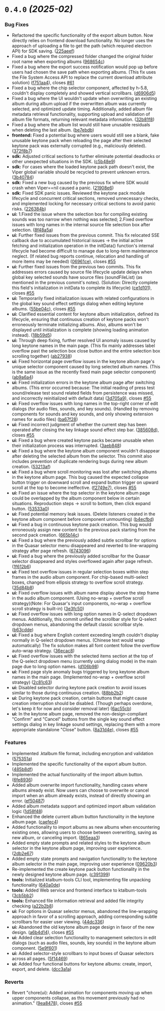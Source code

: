 # `0.4.0` *(2025-02)*

### Bug Fixes

* Refactored the specific functionality of the export album button. Now directly relies on frontend download functionality. No longer uses the approach of uploading a file to get the path (which required electron API) for SDK saving. ([225aeef](https://github.com/LuSrackhall/KeyTone/commit/225aeef6f1a017e199cc23220a4ebf3581d8c01e))
* Fixed a bug where the compressed folder changed the original folder root name when exporting albums ([968654c](https://github.com/LuSrackhall/KeyTone/commit/968654c03f835f47676ccbf99177945426cad1cd))
* Fixed a bug where the export success notification would pop up before users had chosen the save path when exporting albums. (This fix uses the File System Access API to replace the current download attribute solution) ([f751aa4](https://github.com/LuSrackhall/KeyTone/commit/f751aa4871a5c694c52ad669a7142871f7feb474)), closes [#61](https://github.com/LuSrackhall/KeyTone/issues/61)
* Fixed a bug where the chip selector component, affected by h-5.8, couldn't display completely and showed vertical scrollbars. ([d6906d5](https://github.com/LuSrackhall/KeyTone/commit/d6906d5b65bd43d18505faf50aeaa956a64eb926))
* Fixed a bug where the UI wouldn't update when overwriting an existing album during album upload if the overwritten album was currently selected, and optimized update timing. Additionally, added album file metadata retrieval functionality, supporting upload and validation of album file formats, returning relevant metadata information. ([32b81f8](https://github.com/LuSrackhall/KeyTone/commit/32b81f8abaf0a391837e8dcae675aec84545c2ac))
* Fixed a bug where the album list would still have unusable residuals when deleting the last album. ([be7ebdb](https://github.com/LuSrackhall/KeyTone/commit/be7ebdb135048db032de418cefefba7d612fbb61))
* **frontend:** Fixed a potential bug where users would still see a blank, fake unusable keytone pack when reloading the page after their selected keytone pack was externally corrupted (e.g., maliciously deleted). ([372f8b7](https://github.com/LuSrackhall/KeyTone/commit/372f8b762541f4bea15c15bfc6387152b43ef05b))
* **sdk:** Adjusted critical sections to further eliminate potential deadlocks or other unexpected situations in the SDK. ([c5b48e9](https://github.com/LuSrackhall/KeyTone/commit/c5b48e9619f8f6d0eb0ab21f7c960abcc132e633))
* **sdk:** For cases where the loaded keytone pack path doesn't exist, the Viper global variable should be recycled to prevent unknown errors. ([3b40784](https://github.com/LuSrackhall/KeyTone/commit/3b407840275532050cffa68bb34d34eac0f2ad76))
* **sdk:** Fixed a new bug caused by the previous fix where SDK would crash when Viper==nil caused a panic. ([21908e6](https://github.com/LuSrackhall/KeyTone/commit/21908e6f71e1cd8683a79517f334caf7a1b5856f))
* **sdk:** Fixed SDK panic issues. Reviewed the keytone pack module lifecycle and concurrent critical sections, removed unnecessary checks, and implemented locking for necessary critical sections to avoid panic risks. ([226384b](https://github.com/LuSrackhall/KeyTone/commit/226384b6eb888eca0276e2488be41e3b33d5fcae))
* **ui:** 1.Fixed the issue where the selection box for compiling existing sounds was too narrow when nothing was selected; 2.Fixed overflow issues with long names in the internal source file selection box after selection. ([8f48a5a](https://github.com/LuSrackhall/KeyTone/commit/8f48a5a44571e30d445fab695e19f1709d3079dc))
* **ui:** Further fixed issues from the previous commit. This fix relocated SSE callback due to accumulated historical issues -> the initial active fetching and initialization operation in the initData() function's internal lifecycle had become difficult to manage due to long-term maintenance neglect. (If related bug reports continue, relocation and handling of more items may be needed) ([06961ce](https://github.com/LuSrackhall/KeyTone/commit/06961ce059ceaa4a732b28f7937d411345bd6f4e)), closes [#55](https://github.com/LuSrackhall/KeyTone/issues/55)
* **ui:** Further fixed issues from the previous two commits. This fix addresses errors caused by source file lifecycle update delays when global key selected sounds have source files (soundFileList) (as mentioned in the previous commit's notes). (Solution: Directly complete this field's initialization in initData to complete its lifecycle) ([ce1d101](https://github.com/LuSrackhall/KeyTone/commit/ce1d101d6762f25806c6c2a5e3d6dfcec6bd1ca1)), closes [#55](https://github.com/LuSrackhall/KeyTone/issues/55)
* **ui:** Temporarily fixed initialization issues with related configurations in the global key sound effect settings dialog when editing keytone albums. ([55be04c](https://github.com/LuSrackhall/KeyTone/commit/55be04cf7575aec449d17377814e6ba6f2f29924)), closes [#55](https://github.com/LuSrackhall/KeyTone/issues/55)
* **ui:** Clarified essential content for keytone album initialization, defined its lifecycle, ensuring that continuous creation of keytone packs won't erroneously terminate initializing albums. Also, albums won't be displayed until initialization is complete (showing loading animation instead). ([18b59d5](https://github.com/LuSrackhall/KeyTone/commit/18b59d53d9e19fc1f1c37e517007de0d62c348fc))
* **ui:** Through deep fixing, further resolved UI anomaly issues caused by long keytone names in the main page. (This fix mainly addresses label overflow past the selection box close button and the entire selection box scrolling together) ([ab27938](https://github.com/LuSrackhall/KeyTone/commit/ab2793877d570cf871d48a7b21b1adf73165bd10))
* **ui:** Fixed horizontal page overflow issues in the keytone album page's unique selector component caused by long selected album names. (This is the same issue as the recently fixed main page selector component) ([ab9a6a4](https://github.com/LuSrackhall/KeyTone/commit/ab9a6a4b61f23d2a2012b6f3a7ceae6ca96b3768))
* **ui:** Fixed initialization errors in the keytone album page after switching albums. (This error occurred because: The initial reading of press test sound/release test sound related fields from persistence was missed, and incorrectly reinitialized with default data) ([3d705a9](https://github.com/LuSrackhall/KeyTone/commit/3d705a996128c1e9a8399d8cf2b5637630f9ff01)), closes [#55](https://github.com/LuSrackhall/KeyTone/issues/55)
* **ui:** Fixed overflow issues with long names in the top-right corner of edit dialogs (for audio files, sounds, and key sounds). (Handled by removing components for sounds and key sounds, and only showing extension names for audio files) ([ba67f28](https://github.com/LuSrackhall/KeyTone/commit/ba67f28619d9ef52bb763fc948d2da0129b04f64))
* **ui:** Fixed incorrect judgment of whether the current step has been operated after closing the key linkage sound effect step bar. ([385608d](https://github.com/LuSrackhall/KeyTone/commit/385608dada66c5a1d69adc18f563a0b988573ae9)), closes [#55](https://github.com/LuSrackhall/KeyTone/issues/55)
* **ui:** Fixed a bug where created keytone packs became unusable when their initialization process was interrupted. ([3aeb848](https://github.com/LuSrackhall/KeyTone/commit/3aeb848564f2c80f4cf00bb6e3e8dd52db49ed6b))
* **ui:** Fixed a bug where the keytone album component wouldn't disappear after deleting the selected album from the selector. This commit also includes prevention of duplicate rendering bugs during new album creation. ([53213af](https://github.com/LuSrackhall/KeyTone/commit/53213afc6d618e1a4ac63b5eb3415123e1c0d4ae))
* **ui:** Fixed a bug where scroll monitoring was lost after switching albums in the keytone album page. This bug caused the expected collapse button trigger on downward scroll and expand button trigger on upward scroll at the top to become ineffective. ([f2749e7](https://github.com/LuSrackhall/KeyTone/commit/f2749e784f94fd5b149bfb8d4306d70e853762af)), closes [#55](https://github.com/LuSrackhall/KeyTone/issues/55)
* **ui:** Fixed an issue where the top selector in the keytone album page could be overlapped by the album component below in certain situations. Reproduction steps -> scroll to bottom, then click expand button. ([53533a0](https://github.com/LuSrackhall/KeyTone/commit/53533a0dd8f744ee046e2547297c9acfdb121a90))
* **ui:** Fixed potential memory leak issues. (Delete listeners created in the keytone album component before component unmounting) ([b4ecfbd](https://github.com/LuSrackhall/KeyTone/commit/b4ecfbdcd47e4d7f017aa71c6565ef4291a41af0))
* **ui:** Fixed a bug in continuous keytone pack creation. This bug would erroneously assign new content to the previous pack starting from the second pack creation. ([665b14c](https://github.com/LuSrackhall/KeyTone/commit/665b14c3327795be3ea7acf7e70e8bab23290163))
* **ui:** Fixed a bug where the previously added subtle scrollbar for options in the Quasar selector menu disappeared and reverted to line-wrapping strategy after page refresh. ([6743096](https://github.com/LuSrackhall/KeyTone/commit/6743096f049807a3bef3015d1f598ee7b844cfb8))
* **ui:** Fixed a bug where the previously added scrollbar for the Quasar selector disappeared and styles overflowed again after page refresh. ([1f612b6](https://github.com/LuSrackhall/KeyTone/commit/1f612b61dd066ae8b450dbcd27d6caab517adb0e))
* **ui:** Fixed text overflow issues in regular selection boxes within step frames in the audio album component. For chip-based multi-select boxes, changed from ellipsis strategy to overflow scroll strategy. ([35d84b8](https://github.com/LuSrackhall/KeyTone/commit/35d84b85f0bd65486fd478726274a5958a8284a8))
* **ui:** Fixed overflow issues with album name display above the step frame in the audio album component. (Using no-wrap + overflow scroll strategy)(Note: For Quasar's input components, no-wrap + overflow scroll strategy is built-in) ([3e3fc50](https://github.com/LuSrackhall/KeyTone/commit/3e3fc502b18164b492629b91988c819aa7b81575))
* **ui:** Fixed overflow issues with long option names in Q-select dropdown menus. Additionally, this commit unified the scrollbar style for Q-select dropdown menus, abandoning the default classic scrollbar style. ([b63cdde](https://github.com/LuSrackhall/KeyTone/commit/b63cdde8d2befe8123ccee9aa7f81da8645dff7f))
* **ui:** Fixed a bug where English content exceeding length couldn't display normally in Q-select dropdown menus. (Chinese text would wrap automatically) The fix solution makes all font content follow the overflow auto-wrap strategy. ([36ecac8](https://github.com/LuSrackhall/KeyTone/commit/36ecac8c9c8535738eb05a3d8f542690e861b62a))
* **ui:** Fixed overflow issues with the selected items section at the top of the Q-select dropdown menu (currently using dialog mode) in the main page due to long option names. ([d106b98](https://github.com/LuSrackhall/KeyTone/commit/d106b98204ed9c375b635bb0dfb39ab357c82fbb))
* **ui:** Fixed page style anomaly bugs triggered by long keytone album names in the main page. (Implemented no-wrap + overflow scroll strategy) ([2c81c63](https://github.com/LuSrackhall/KeyTone/commit/2c81c6340b957624096c9640786409676e1369cd))
* **ui:** Disabled selector during keytone pack creation to avoid issues similar to those during continuous creation. ([88bb2b2](https://github.com/LuSrackhall/KeyTone/commit/88bb2b235ce49751503d3af3d583a63f40791da2))
* **ui:** During keytone pack creation, certain buttons that might cause creation interruption should be disabled. (Though perhaps overdone, let's keep it for now and consider removal later) ([6ac55cb](https://github.com/LuSrackhall/KeyTone/commit/6ac55cb5cddcf8fea311e299b1c1bce910f35381))
* **ui:** In the keytone album page, removed the non-design-compliant "Confirm" and "Cancel" buttons from the single key sound effect settings dialog in key linkage sound settings, replacing them with a more appropriate standalone "Close" button. ([8a31d4e](https://github.com/LuSrackhall/KeyTone/commit/8a31d4e05b5baae7a6a35504621ff4f6b0cffe09)), closes [#55](https://github.com/LuSrackhall/KeyTone/issues/55)

### Features

* Implemented .ktalbum file format, including encryption and validation ([575351a](https://github.com/LuSrackhall/KeyTone/commit/575351a64022a8f193d1c7d2f3b8d75eea0f0bd2))
* Implemented the specific functionality of the export album button. ([485b8df](https://github.com/LuSrackhall/KeyTone/commit/485b8df361b2224e376bd786fb14d91696a61df3))
* Implemented the actual functionality of the import album button. ([6fe8936](https://github.com/LuSrackhall/KeyTone/commit/6fe8936c290db5335171f6ba7b5c6a7b16183e8a))
* Added album overwrite import functionality, handling cases where albums already exist. Now users can choose to overwrite or cancel import when an album already exists, instead of directly showing an error. ([ef50487](https://github.com/LuSrackhall/KeyTone/commit/ef504875ab655f8885497d81711492bb3a6277e1))
* Added album metadata support and optimized import album validation logic ([1d58f48](https://github.com/LuSrackhall/KeyTone/commit/1d58f48ff08d3e9d46257bc638e9291ad563208a))
* Enhanced the delete current album button functionality in the keytone album page. ([caefec4](https://github.com/LuSrackhall/KeyTone/commit/caefec45442675767c2b02560a1b35fb6acad1cc))
* Added functionality to import albums as new albums when encountering existing ones, allowing users to choose between overwriting, saving as new album, or canceling import. ([865eaa3](https://github.com/LuSrackhall/KeyTone/commit/865eaa3092c85bb304e7364d8b566d0236ded847))
* Added empty state prompts and related styles to the keytone album selector in the keytone album page, improving user experience. ([2db2e67](https://github.com/LuSrackhall/KeyTone/commit/2db2e671a351fe9674f6c55d3c6e4199c9c62490))
* Added empty state prompts and navigation functionality to the keytone album selector in the main page, improving user experience ([09620b3](https://github.com/LuSrackhall/KeyTone/commit/09620b31d8a8d48e9dbbd75fdc874055fc50bdb4))
* Re-implemented the create keytone pack button functionality in the newly designed keytone album page. ([c391399](https://github.com/LuSrackhall/KeyTone/commit/c3913999a29e54d769093be3b9300efbb3f6d865))
* **tools:** Initialized ktalbum-tools CLI tool, implementing file unpacking functionality ([640a0de](https://github.com/LuSrackhall/KeyTone/commit/640a0dece640f5ecc63f279aa7214d838a4e375f))
* **tools:** Added Web service and frontend interface to ktalbum-tools ([3cb5bb2](https://github.com/LuSrackhall/KeyTone/commit/3cb5bb229b6893db5aecbbed18c4dbe8f46c61cc))
* **tools:** Enhanced file information retrieval and added file integrity checking ([a22b2b8](https://github.com/LuSrackhall/KeyTone/commit/a22b2b83830c4ca61018f763e0e4849c30d13178))
* **ui:** For options in Quasar selector menus, abandoned the line-wrapping approach in favor of a scrolling approach, adding corresponding subtle scrollbars for easier user viewing. ([44dc336](https://github.com/LuSrackhall/KeyTone/commit/44dc336687f45e4c1f9cc4e2fd4012864deafdda))
* **ui:** Abandoned the old keytone album page design in favor of the new design. ([a6b4d14](https://github.com/LuSrackhall/KeyTone/commit/a6b4d14349aee00424e6fb3a7661829316372229)), closes [#55](https://github.com/LuSrackhall/KeyTone/issues/55)
* **ui:** Added clear selection functionality to management selectors in edit dialogs (such as audio files, sounds, key sounds) in the keytone album component. ([5e9f601](https://github.com/LuSrackhall/KeyTone/commit/5e9f601a42e4e718ebce89b17eb90c74fdcbb1da))
* **ui:** Added selector-style scrollbars to input boxes of Quasar selectors across all pages. ([5f14469](https://github.com/LuSrackhall/KeyTone/commit/5f144692092e12398b7b3807a0efa833cd0a838e))
* **ui:** Added four functional buttons for keytone albums: create, import, export, and delete. ([dcc3a1a](https://github.com/LuSrackhall/KeyTone/commit/dcc3a1a6c07dd292847e474f18e27663e3b4b92a))

### Reverts

* Revert "chore(ui): Added animation for components moving up when upper components collapse, as this movement previously had no animation." ([9ea8478](https://github.com/LuSrackhall/KeyTone/commit/9ea8478a576fb20d399b1b5bdf4ad336026c3837)), closes [#55](https://github.com/LuSrackhall/KeyTone/issues/55)